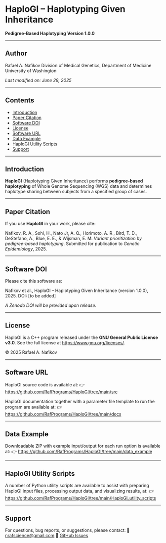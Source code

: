 # HaploGI – Haplotyping Given Inheritance

**Pedigree-Based Haplotyping**
**Version 1.0.0**

------------------------------------------------------------------------

## Author

Rafael A. Nafikov
Division of Medical Genetics, Department of Medicine
University of Washington

*Last modified on: June 28, 2025*

------------------------------------------------------------------------

## Contents

-   [Introduction](#introduction)
-   [Paper Citation](#paper-citation)
-   [Software DOI](#software-doi)
-   [License](#license)
-   [Software URL](#software-url)
-   [Data Example](#data-example)
-   [HaploGI Utility Scripts](#haplogi-utility-scripts)
-   [Support](#support)

------------------------------------------------------------------------

## Introduction

**HaploGI** (Haplotyping Given Inheritance) performs **pedigree-based haplotyping** of Whole Genome Sequencing (WGS) data and determines haplotype sharing between subjects from a specified group of cases.

------------------------------------------------------------------------

## Paper Citation

If you use **HaploGI** in your work, please cite:

Nafikov, R. A., Sohi, H., Nato Jr, A. Q., Horimoto, A. R., Bird, T. D., DeStefano, A., Blue, E. E., & Wijsman, E. M.
*Variant prioritization by pedigree-based haplotyping*. Submitted for publication to *Genetic Epidemiology*, 2025.

------------------------------------------------------------------------

## Software DOI

Please cite this software as:

Nafikov et al., HaploGI – Haplotyping Given Inheritance (version 1.0.0), 2025. DOI: [to be added]

*A Zenodo DOI will be provided upon release.*

------------------------------------------------------------------------

## License

HaploGI is a C++ program released under the **GNU General Public License v3.0**.
See the full license at <https://www.gnu.org/licenses/>.

© 2025 Rafael A. Nafikov

------------------------------------------------------------------------

## Software URL

HaploGI source code is available at:
👉 <https://github.com/RafPrograms/HaploGI/tree/main/src>

HaploGI documentation together with a parameter file template to run the program are available at:
👉 <https://github.com/RafPrograms/HaploGI/tree/main/docs>

------------------------------------------------------------------------

## Data Example

Downloadable ZIP with example input/output for each run option is available at:
👉 <https://github.com/RafPrograms/HaploGI/tree/main/data_example>

------------------------------------------------------------------------

## HaploGI Utility Scripts

A number of Python utility scripts are available to assist with preparing HaploGI input files, processing output data, and visualizing results, at:
👉 <https://github.com/RafPrograms/HaploGI/tree/main/HaploGI_utility_scripts>

------------------------------------------------------------------------

## Support

For questions, bug reports, or suggestions, please contact:
📧 [nrafscience\@gmail.com](mailto:nrafscience@gmail.com)
🔗 [GitHub Issues](https://github.com/RafPrograms/HaploGI/issues)
